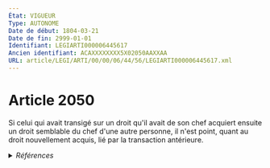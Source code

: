 ```yaml
---
État: VIGUEUR
Type: AUTONOME
Date de début: 1804-03-21
Date de fin: 2999-01-01
Identifiant: LEGIARTI000006445617
Ancien identifiant: ACAXXXXXXXX5X02050AAXXAA
URL: article/LEGI/ARTI/00/00/06/44/56/LEGIARTI000006445617.xml
---
```


<h1>Article 2050</h1>

Si celui qui avait transigé sur un droit qu'il avait de son chef acquiert
ensuite un droit semblable du chef d'une autre personne, il n'est point, quant
au droit nouvellement acquis, lié par la transaction antérieure.


<details>
  <summary><em>Références</em></summary>

  <h2>Références faites par l'article</h2>
  
  <ul>
    <li>
      CODIFICATION source Loi 1804-03-20
    </li>
    <li>
      CREATION source Loi 1804-03-20 promulguée le 30 mars 1804
    </li>
  </ul>
</details>
